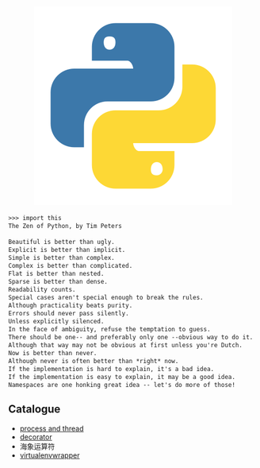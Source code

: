 <div align='center'><img src='https://github.com/czp-first/ToBeBetter/blob/master/icons/python.svg'></div>

```shell
>>> import this
The Zen of Python, by Tim Peters

Beautiful is better than ugly.
Explicit is better than implicit.
Simple is better than complex.
Complex is better than complicated.
Flat is better than nested.
Sparse is better than dense.
Readability counts.
Special cases aren't special enough to break the rules.
Although practicality beats purity.
Errors should never pass silently.
Unless explicitly silenced.
In the face of ambiguity, refuse the temptation to guess.
There should be one-- and preferably only one --obvious way to do it.
Although that way may not be obvious at first unless you're Dutch.
Now is better than never.
Although never is often better than *right* now.
If the implementation is hard to explain, it's a bad idea.
If the implementation is easy to explain, it may be a good idea.
Namespaces are one honking great idea -- let's do more of those!
```
## Catalogue
- [process and thread](https://github.com/czp-first/ToBeBetter/tree/master/python/ProcessAndThread)
- [decorator](https://github.com/czp-first/ToBeBetter/tree/master/python/Decorator)
- 海象运算符
- [virtualenvwrapper](https://github.com/czp-first/ToBeBetter/tree/master/python/VirtualenvWrapper)